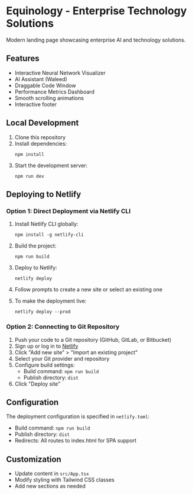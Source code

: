 # Equinology - Enterprise Technology Solutions

Modern landing page showcasing enterprise AI and technology solutions.

## Features

- Interactive Neural Network Visualizer
- AI Assistant (Waleed)
- Draggable Code Window
- Performance Metrics Dashboard
- Smooth scrolling animations
- Interactive footer

## Local Development

1. Clone this repository
2. Install dependencies:
   ```
   npm install
   ```
3. Start the development server:
   ```
   npm run dev
   ```

## Deploying to Netlify

### Option 1: Direct Deployment via Netlify CLI

1. Install Netlify CLI globally:
   ```
   npm install -g netlify-cli
   ```

2. Build the project:
   ```
   npm run build
   ```

3. Deploy to Netlify:
   ```
   netlify deploy
   ```

4. Follow prompts to create a new site or select an existing one
5. To make the deployment live:
   ```
   netlify deploy --prod
   ```

### Option 2: Connecting to Git Repository

1. Push your code to a Git repository (GitHub, GitLab, or Bitbucket)
2. Sign up or log in to [Netlify](https://app.netlify.com/)
3. Click "Add new site" > "Import an existing project"
4. Select your Git provider and repository
5. Configure build settings:
   - Build command: `npm run build`
   - Publish directory: `dist`
6. Click "Deploy site"

## Configuration

The deployment configuration is specified in `netlify.toml`:
- Build command: `npm run build`
- Publish directory: `dist`
- Redirects: All routes to index.html for SPA support

## Customization

- Update content in `src/App.tsx`
- Modify styling with Tailwind CSS classes
- Add new sections as needed 